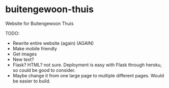 # buitengewoon-thuis
Website for Buitengewoon Thuis

TODO:
- Rewrite entire website (again) (AGAIN)
- Make mobile friendly
- Get images
- New text?
- Flask? HTML? not sure. Deployment is easy with Flask through heroku, so could be good to consider.
- Maybe change it from one large page to multiple different pages. Would be easier to build.